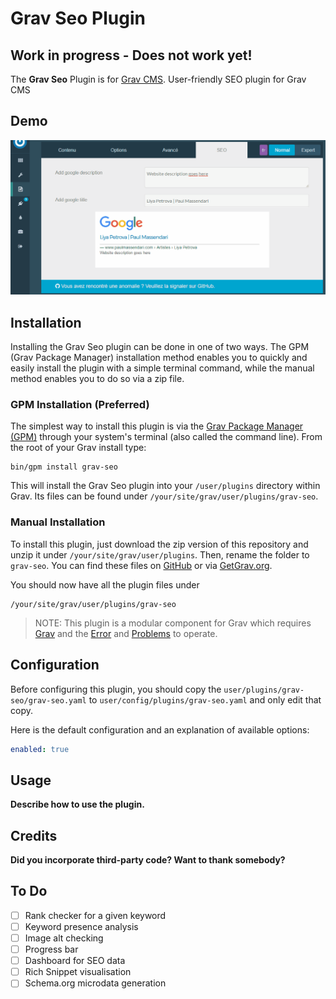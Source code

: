 # Grav Seo Plugin

## Work in progress - Does not work yet!

The **Grav Seo** Plugin is for [Grav CMS](http://github.com/getgrav/grav). User-friendly SEO plugin for Grav CMS

## Demo

![](https://github.com/paulmassen/grav-seo/blob/master/seoplugin.gif?raw=true)

## Installation

Installing the Grav Seo plugin can be done in one of two ways. The GPM (Grav Package Manager) installation method enables you to quickly and easily install the plugin with a simple terminal command, while the manual method enables you to do so via a zip file.

### GPM Installation (Preferred)

The simplest way to install this plugin is via the [Grav Package Manager (GPM)](http://learn.getgrav.org/advanced/grav-gpm) through your system's terminal (also called the command line).  From the root of your Grav install type:

    bin/gpm install grav-seo

This will install the Grav Seo plugin into your `/user/plugins` directory within Grav. Its files can be found under `/your/site/grav/user/plugins/grav-seo`.

### Manual Installation

To install this plugin, just download the zip version of this repository and unzip it under `/your/site/grav/user/plugins`. Then, rename the folder to `grav-seo`. You can find these files on [GitHub](https://github.com/-12809352/grav-plugin-grav-seo) or via [GetGrav.org](http://getgrav.org/downloads/plugins#extras).

You should now have all the plugin files under

    /your/site/grav/user/plugins/grav-seo
	
> NOTE: This plugin is a modular component for Grav which requires [Grav](http://github.com/getgrav/grav) and the [Error](https://github.com/getgrav/grav-plugin-error) and [Problems](https://github.com/getgrav/grav-plugin-problems) to operate.

## Configuration

Before configuring this plugin, you should copy the `user/plugins/grav-seo/grav-seo.yaml` to `user/config/plugins/grav-seo.yaml` and only edit that copy.

Here is the default configuration and an explanation of available options:

```yaml
enabled: true
```

## Usage

**Describe how to use the plugin.**

## Credits

**Did you incorporate third-party code? Want to thank somebody?**

## To Do

- [ ] Rank checker for a given keyword
- [ ] Keyword presence analysis
- [ ] Image alt checking
- [ ] Progress bar
- [ ] Dashboard for SEO data
- [ ] Rich Snippet visualisation
- [ ] Schema.org microdata generation
